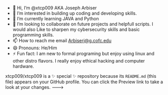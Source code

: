 - 👋 Hi, I’m @xtcp009 AKA Joseph Arbiser
- 👀 I’m interested in building up coding and developing skills.
- 🌱 I’m currently learning JAVA and Python 
- 💞️ I’m looking to collaborate on future projects and helpfull scripts. I would also Like to sharpen my cybersecurity skills and basic programming skills. 
- 📫 How to reach me email Arbiserj@g.cofc.edu 
- 😄 Pronouns: He/Him 
- ⚡ Fun fact: I am new to formal programing but enjoy using linux and other distro flavors. I really enjoy ethical hacking and computer hardware.

xtcp009/xtcp009 is a ✨ special ✨ repository because its `README.md` (this file) appears on your GitHub profile.
You can click the Preview link to take a look at your changes.
--->
